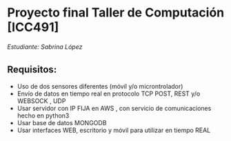 # Proyecto final Taller de Computación [ICC491]
###### Estudiante: Sabrina López

## Requisitos:
* Uso de dos sensores diferentes  (móvil y/o microntrolador)
* Envío de datos en tiempo real en protocolo TCP POST, REST y/o WEBSOCK , UDP
* Usar servidor con IP FIJA en AWS , con servicio de comunicaciones hecho en python3
* Usar base de datos MONGODB
* Usar interfaces WEB,  escritorio  y móvil para utilizar en tiempo REAL